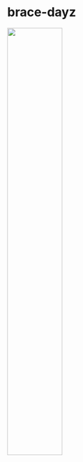 # brace-dayz

[<img src="https://i.ytimg.com/vi/_2l2DUKrX1I/hqdefault.jpg?sqp=-oaymwE2CNACELwBSFXyq4qpAygIARUAAIhCGAFwAcABBvABAfgB_gmAAtAFigIMCAAQARg2IGUoXDAP&rs=AOn4CLAbp3p38WWbe8Jqh8i7RaBHRpAzxw" width="50%">](https://www.youtube.com/watch?v=_2l2DUKrX1I "Zombie System v2.0")
